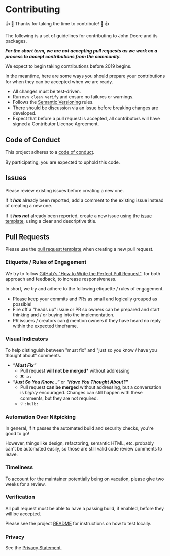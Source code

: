# Contributing

:+1: :tada: Thanks for taking the time to contribute! :tada: :+1:

The following is a set of guidelines for contributing to John Deere and its packages.

***For the short term, we are not accepting pull requests as we work on a process to accept contributions from the community.***

We expect to begin taking contributions before 2019 begins.

In the meantime, here are some ways you should prepare your contributions for when they can be accepted when we are ready.
* All changes must be test-driven.
* Run ```mvn clean verify``` and ensure no failures or warnings.
* Follows the [Semantic Versioning](https://semver.org/) rules.
* There should be discussion via an Issue before breaking changes are developed.
* Expect that before a pull request is accepted, all contributors will have signed a Contributor License Agreement.

## Code of Conduct

This project adheres to a [code of conduct](./CODE_OF_CONDUCT.md).

By participating, you are expected to uphold this code.

## Issues

Please review existing issues before creating a new one.

If it ***has*** already been reported, add a comment to the existing issue instead of creating a new one.

If it ***has not*** already been reported, create a new issue using the [issue template](./ISSUE_TEMPLATE.md), using a clear and descriptive title.

## Pull Requests

Please use the [pull request template](./PULL_REQUEST_TEMPLATE.md) when creating a new pull request.

### Etiquette / Rules of Engagement

We try to follow [GitHub's "How to Write the Perfect Pull Request"](https://github.com/blog/1943-how-to-write-the-perfect-pull-request), for both approach and feedback, to increase responsiveness.
 
In short, we try and adhere to the following etiquette / rules of engagement.

* Please keep your commits and PRs as small and logically grouped as possible!
* Fire off a "heads up" issue or PR so owners can be prepared and start thinking and / or buying into the implementation.
* PR issuers / creators can `@` mention owners if they have heard no reply within the expected timeframe.

### Visual Indicators
 
To help distinguish between "must fix" and "just so you know / have you thought about" comments.

* ***"Must Fix"***
  * Pull request **will not be merged*** without addressing
  * :x: `:x:`
* ***"Just So You Know..."*** or ***"Have You Thought About?"***
  * Pull request **can be merged** without addressing, but a conversation is *highly* encouraged. Changes can still happen with these comments, but they are not required.
  * :bulb: `:bulb:`

### Automation Over Nitpicking

In general, if it passes the automated build and security checks, you're good to go!

However, things like design, refactoring, semantic HTML, etc. probably can't be automated easily, so those are still valid code review comments to leave.

### Timeliness

To account for the maintainer potentially being on vacation, please give two weeks for a review.

### Verification

All pull request must be able to have a passing build, if enabled, before they will be accepted.

Please see the project [README](../README.md) for instructions on how to test locally.

### Privacy
See the [Privacy Statement](PRIVACY.md).
